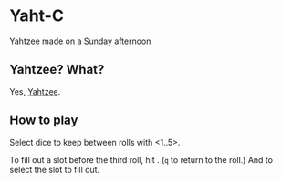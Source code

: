 # Yaht-C

Yahtzee made on a Sunday afternoon


## Yahtzee? What?

Yes, [Yahtzee](https://en.wikipedia.org/wiki/Yahtzee).


## How to play

Select dice to keep between rolls with <1..5>.

To fill out a slot before the third roll, hit <SPACE>. (`q` to return to the roll.)
And <ENTER> to select the slot to fill out.
